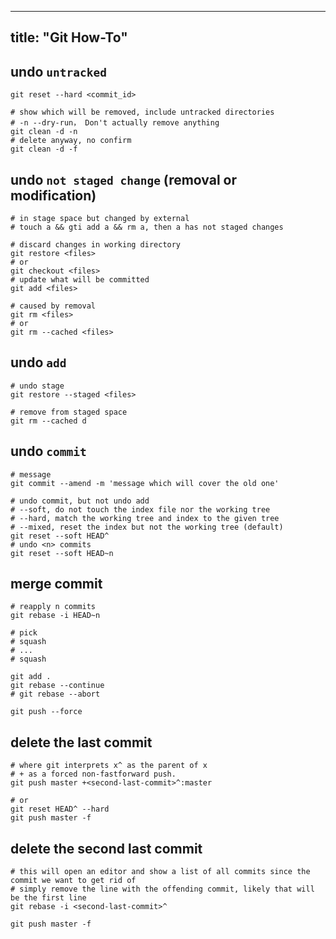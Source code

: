 
---
title: "Git How-To"
---

## undo `untracked`

```shell
git reset --hard <commit_id>

# show which will be removed, include untracked directories
# -n --dry-run， Don't actually remove anything
git clean -d -n
# delete anyway, no confirm
git clean -d -f
```

## undo `not staged change` (removal or modification)

```shell
# in stage space but changed by external
# touch a && gti add a && rm a, then a has not staged changes

# discard changes in working directory
git restore <files>
# or
git checkout <files>
# update what will be committed
git add <files>

# caused by removal
git rm <files>
# or
git rm --cached <files>
```

## undo `add`

```shell
# undo stage
git restore --staged <files>

# remove from staged space
git rm --cached d
```

## undo `commit`

```shell
# message
git commit --amend -m 'message which will cover the old one'

# undo commit, but not undo add
# --soft, do not touch the index file nor the working tree
# --hard, match the working tree and index to the given tree
# --mixed, reset the index but not the working tree (default)
git reset --soft HEAD^
# undo <n> commits
git reset --soft HEAD~n
```

## merge commit

```shell
# reapply n commits
git rebase -i HEAD~n

# pick
# squash
# ...
# squash

git add .
git rebase --continue
# git rebase --abort

git push --force
```

## delete the last commit

```shell
# where git interprets x^ as the parent of x 
# + as a forced non-fastforward push. 
git push master +<second-last-commit>^:master

# or
git reset HEAD^ --hard
git push master -f
```

## delete the second last commit

```shell
# this will open an editor and show a list of all commits since the commit we want to get rid of
# simply remove the line with the offending commit, likely that will be the first line
git rebase -i <second-last-commit>^

git push master -f
```